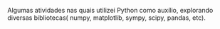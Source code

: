 Algumas atividades nas quais utilizei Python como auxílio, explorando diversas bibliotecas( numpy, matplotlib, sympy, scipy, pandas, etc).
